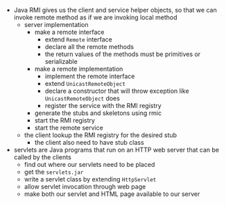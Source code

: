 - Java RMI gives us the client and service helper objects, so that we can invoke remote method as if we are invoking local method
	- server implementation
		- make a remote interface
			- extend `Remote` interface
			- declare all the remote methods
			- the return values of the methods must be primitives or serializable
		- make a remote implementation
			- implement the remote interface
			- extend `UnicastRemoteObject`
			- declare a constructor that will throw exception like `UnicastRemoteObject` does
			- register the service with the RMI registry
		- generate the stubs and skeletons using rmic
		- start the RMI registry
		- start the remote service
	- the client lookup the RMI registry for the desired stub
		- the client also need to have stub class
- servlets are Java programs that run on an HTTP web server that can be called by the clients
	- find out where our servlets need to be placed
	- get the `servlets.jar`
	- write a servlet class by extending `HttpServlet`
	- allow servlet invocation through web page
	- make both our servlet and HTML page available to our server